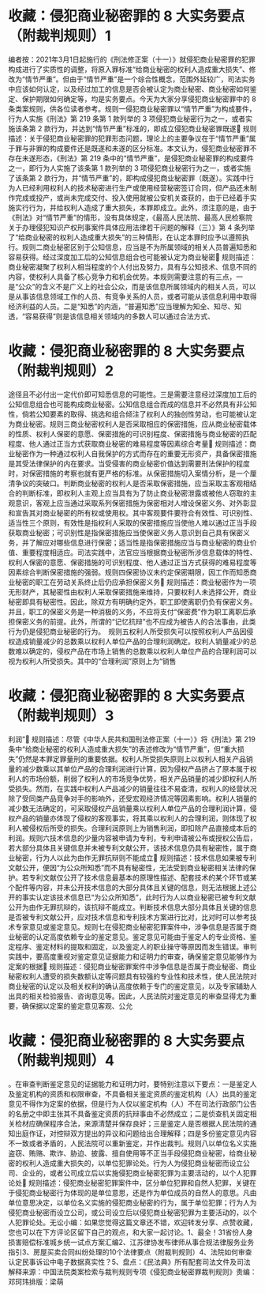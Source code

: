 # 收藏：侵犯商业秘密罪的 8 大实务要点 （附裁判规则）1

编者按：2021年3月1日起施行的《刑法修正案（十一）》就侵犯商业秘密罪的犯罪构成进行了实质性的调整，将原入罪标准“给商业秘密的权利人造成重大损失”、修改为“情节严重”。但由于“情节严重”是一个综合性概念，范围外延较广，司法实务中应该如何认定，以及经过加工的信息是否会被认定为商业秘密、商业秘密如何鉴定、保护期限如何确定等，均是实务要点。今天为大家分享侵犯商业秘密罪中的 8 条类案规则，供各位读者参考。规则一侵犯商业秘密罪以“情节严重”为构成要件，行为人实施《刑法》第 219 条第 1 款列举的 3 项侵犯商业秘密行为之一，或者实施该条第 2 款行为，并达到“情节严重”标准的，即成立侵犯商业秘密罪既遂🔹 规则描述：关于侵犯商业秘密罪的犯罪形态问题，理论上的主要争议在于“情节严重”属于罪与非罪的构成要件还是既遂和未遂的区分标准。本文认为，侵犯商业秘密罪不存在未遂形态，《刑法》第 219 条中的“情节严重”，是侵犯商业秘密罪的构成要件之一，即行为人实施了该条第 1 款列举的 3 项侵犯商业秘密行为之一，或者实施了该条第 2 款行为，并“情节严重”的，即构成侵犯商业秘密罪（既遂）。实践中行为人已经利用权利人的技术秘密进行生产或使用经营秘密签订合同，但产品还未制作完成或投产，或尚未完成交付、投入使用就被公安机关查获的，由于已经着手实施实行行为，并给权利人造成了重大损失，本罪即成立。此外，须注意的是，由于《刑法》对“情节严重”的情形，没有具体规定，《最高人民法院、最高人民检察院关于办理侵犯知识产权刑事案件具体应用法律若干问题的解释（三）》第 4 条列举了“给商业秘密的权利人造成重大损失”的三种情形，在认定本罪时应予以遵照执行。规则二商业秘密区别于公知信息，应当是不为所属领域的相关人员普遍知悉和容易获得。经过深度加工后的公知信息组合也可能被认定为商业秘密🔹 规则描述：商业秘密凝聚了权利人相当程度的个人付出及努力，具有与公知技术、信息不同的内容，使权利人具备了核心竞争力和机会优势。本规则需要注意的有三点，一是“公众”的含义不是广义上的社会公众，而是该信息所属领域内的相关人员，可以是从事该信息领域工作的人员、有竞争关系的人员，或者可能从该信息利用中取得经济利益的人员。二是“知悉”的内涵，“普遍知悉”应当理解为知全、知尽、知透，“容易获得”则是该信息相关领域内的多数人可以通过合法方式、

# 收藏：侵犯商业秘密罪的 8 大实务要点 （附裁判规则）2

途径且不必付出一定代价即可知悉信息的可能性。三是需要注意经过深度加工后的公知信息组合也可能构成商业秘密。公知信息组合而成的信息并不必然具有非公知性，倘若公知要素的取得、挑选和组合倾注了权利人的独创性劳动，也可能被认定为商业秘密。规则三商业秘密权利人是否采取相应的保密措施，应从商业秘密载体的性质、权利人保密的意愿、保密措施的可识别程度、保密措施与商业秘密的匹配程度、他人通过正当方式获取商业秘密的难易程度等因素综合考量🔹 规则描述：商业秘密作为一种通过权利人自我保护的方式而存在的重要无形资产，具备保密措施是其受法律保护的内在要求。当受侵害的商业秘密价值达到需要刑法保护的程度时，对保密措施的考察也就有更严格的标准。从保密措施切入案情分析，是一个厘清争议的突破口。判断商业秘密的权利人是否采取保密措施，应当采取主客观相结合的判断标准，即权利人主观上应当具有为了防止商业秘密泄露或被他人窃取的主观意识，客观上应当通过采取系列保密措施为保密相对人增设保密义务、对外彰显和宣告其对商业秘密的所有权或使用权。其中客观要件要符合有效性、可识别性、适当性三个原则，有效性是指权利人采取的保密措施应当使他人难以通过正当手段获取商业秘密；可识别性是指保密措施应当使保密义务人意识到自己具有保密义务，并了解应对哪些信息进行保密；适当性是指保密措施应当与商业秘密的商业价值、重要程度相适应。司法实践中，法官应当根据商业秘密所涉信息载体的特性、权利人保密的意愿、保密措施的可识别程度、他人通过正当方式获得的难易程度等因素综合判断保密措施的强弱。规则四保密协议未约定保密期限，因工作而知悉商业秘密的职工在劳动关系终止后仍应承担保密义务🔹 规则描述：商业秘密作为一项无形财产，其秘密性由权利人采取保密措施来维持，只要权利人未选择公开，商业秘密即具有秘密性。因此，除双方有明确约定外，职工即使离职仍负有保密义务。并且，职工的保密义务是一种消极的义务，不应将支付“保密费”作为职工离职后承担保密义务的前提。此外，所谓的“记忆抗辩”也不应成为被告人的合法事由，此类行为仍是侵犯商业秘密的行为。　规则五权利人所受损失可以按照权利人产品因侵权造成销量减少的总数乘以权利人单位产品的合理利润确定。权利人销量减少的总数难以确定的，侵权产品在市场上销售的总数乘以权利人单位产品的合理利润可以视为权利人所受损失。其中的“合理利润”原则上为“销售

# 收藏：侵犯商业秘密罪的 8 大实务要点 （附裁判规则）3

利润”🔹 规则描述：尽管《中华人民共和国刑法修正案（十一）》将《刑法》第 219 条中“给商业秘密的权利人造成重大损失”的表述修改为“情节严重”，但“重大损失”仍然是本罪定罪量刑的重要依据。权利人所受损失原则上以权利人相关产品销量的减少数乘以其单位产品的合理利润进行计算，因为侵权产品挤占了原本属于权利人的市场份额，削弱了权利人的市场竞争优势，相关产品销量的减少即权利人所受损失。然而，在实践中权利人产品减少的销量往往不易查清，权利人的经营状况除了受同类产品竞争对手的影响外，还受宏观经济情况等因素影响。权利人销量的减少数无法确定的，可采取侵权产品销量乘以权利人单位产品的合理利润计算，侵权产品的销量亦体现了侵权的客观事实，将其乘以权利人的合理利润，则体现了权利人被侵权后所受的损失。合理利润原则上为销售利润，即扣除产品直接成本后的利润。规则六技术信息的少量内容被申请为专利，专利申请被公布或授权公告后，若大部分具体且关键信息并未被专利文献公开，该技术信息仍具有秘密性，属于商业秘密，行为人以此为由作无罪抗辩则不能成立🔹 规则描述：技术信息如果被专利文献公开，便因“为公众所知悉”而不具有秘密性，无法受到商业秘密相关法律的保护。若专利文献仅公开了技术信息最基本的原理性描述、配套技术的某个环节或某个配件等内容，并未公开技术信息的大部分具体且关键的信息，则无法根据上述公开的事实认定该技术信息已“为公众所知悉”，此时行为人以商业秘密已被专利文献公开为由作无罪抗辩的，该抗辩不能成立。判断技术信息大部分具体且关键的信息是否被专利文献公开，应对技术信息和专利技术方案进行比对，比对时可以参考技术专家意见或鉴定意见。规则七在侵犯商业秘密犯罪案件中，涉争信息是否属于商业秘密的认定高度依赖专业的鉴定意见。鉴定意见可能由于鉴定人的专业资格、鉴定程序、鉴定材料的提取和固定，以及鉴定人的职业操守等原因而发生错误。审判实践中，要高度重视对鉴定意见证据能力和证明力的审查，确保鉴定意见能够作为定案的根据🔹 规则描述：侵犯商业秘密罪案件中涉争信息是否属于商业秘密、商业秘密权利人遭受的损失数额认定等问题具有较强的专业性和技术性，使人民法院对商业秘密的认定以及相关权利的确认高度依赖于专门的鉴定意见，以及专家辅助人出具的相关检验报告、咨询意见等。因此，人民法院对鉴定意见的审查显得尤为重要，确保据以定案的鉴定意见客观、公允

# 收藏：侵犯商业秘密罪的 8 大实务要点 （附裁判规则）4

。在审查判断鉴定意见的证据能力和证明力时，要特别注意以下要点：一是鉴定人及鉴定机构的资质和权限审查，不具备相关鉴定资质的鉴定机构（人）出具的鉴定意见不得作为定案的依据，但是行为人仅以鉴定机构（人）不在司法行政部门公告的名册之中即主张其不具备鉴定资质的抗辩事由不必然成立；二是侦查机关固定相关检材应确保程序合法，来源清楚并保存良好；三是鉴定人是否根据人民法院的通知出庭作证，对控辩双方提出的异议和问题给出合理解释；四是多份鉴定意见内容不一致或者矛盾的，人民法院可以重新鉴定，并作出裁判。规则八以单位名义实施盗窃、贿赂、欺诈、胁迫、披露、擅自使用等不正当手段侵犯商业秘密，给商业秘密的权利人造成重大损失的，以单位犯罪论处。行为人为侵犯商业秘密而设立公司、企业的，或者公司成立后以实施侵犯商业秘密犯罪为主要活动的，以个人犯罪论处🔹 规则描述：侵犯商业秘密犯罪案件中，区分单位犯罪和自然人犯罪，关键在于侵犯商业秘密行为体现的是单位意思，还是作为单位成员的自然人的意思。凡由单位意思决定，以单位名义实施的侵犯商业秘密的行为，属于单位犯罪；行为人为侵犯商业秘密而设立公司，或公司设立后以侵犯商业秘密犯罪为主要活动的，以个人犯罪论处。无讼小编：如果您觉得这篇文章还不错，欢迎转发分享、点赞收藏，您也可以在下方评论区留下自己的观点，和大家一起讨论。1、最全！31省份人身损害赔偿标准城乡统一试点方案汇编2、江苏律协发布律师从事合规法律服务业务指引3、房屋买卖合同纠纷处理的10个法律要点（附裁判规则）4、法院如何审查认定民事诉讼中电子数据真实性？5、盘点：《民法典》所有配套司法文件及司法解释来源：中国法院类案检索与裁判规则专项《侵犯商业秘密罪裁判规则》责编：邓珂玮排版：梁萌

